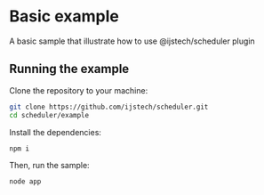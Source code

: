 # Basic example

A basic sample that illustrate how to use @ijstech/scheduler plugin

## Running the example

Clone the repository to your machine:
```sh
git clone https://github.com/ijstech/scheduler.git
cd scheduler/example
```

Install the dependencies:
```sh
npm i
```

Then, run the sample:
```sh
node app
```
